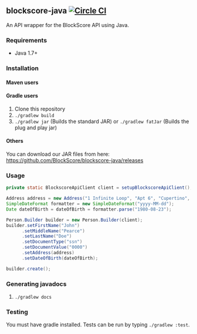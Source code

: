 ## blockscore-java [![Circle CI](https://circleci.com/gh/BlockScore/blockscore-java/tree/java-4.0.svg?style=shield)](https://circleci.com/gh/BlockScore/blockscore-java/tree/java-4.0)

An API wrapper for the BlockScore API using Java.

### Requirements

- Java 1.7+

### Installation

#### Maven users

#### Gradle users

1. Clone this repository
2. `./gradlew build`
3. `./gradlew jar` (Builds the standard JAR) or `./gradlew fatJar` (Builds the plug and play jar)

#### Others

You can download our JAR files from here: https://github.com/BlockScore/blockscore-java/releases

### Usage

```java
private static BlockscoreApiClient client = setupBlockscoreApiClient();

Address address = new Address("1 Infinite Loop", "Apt 6", "Cupertino", "CA", "95014", "US");
SimpleDateFormat formatter = new SimpleDateFormat("yyyy-MM-dd");
Date dateOfBirth = dateOfBirth = formatter.parse("1980-08-23");

Person.Builder builder = new Person.Builder(client);
builder.setFirstName("John")
      .setMiddleName("Pearce")
      .setLastName("Doe")
      .setDocumentType("ssn")
      .setDocumentValue("0000")
      .setAddress(address)
      .setDateOfBirth(dateOfBirth);

builder.create();
```

### Generating javadocs

1. `./gradlew docs`

### Testing

You must have gradle installed. Tests can be run by typing `./gradlew :test`.
